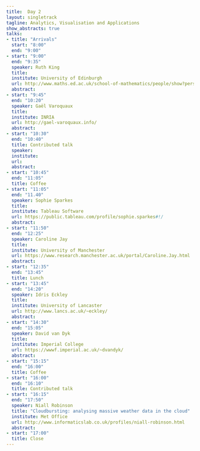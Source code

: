 ```yaml
---
title:  Day 2
layout: singletrack
tagline: Analytics, Visualisation and Applications
show_abstracts: true
talks:
- title: "Arrivals"
  start: "8:00"
  end: "9:00"
- start: "9:00"
  end: "9:35"
  speaker: Ruth King
  title:
  institute: University of Edinburgh
  url: http://www.maths.ed.ac.uk/school-of-mathematics/people/show?person=446
  abstract:
- start: "9:45"
  end: "10:20"
  speaker: Gaël Varoquaux
  title:
  institute: INRIA
  url: http://gael-varoquaux.info/
  abstract:
- start: "10:30"
  end: "10:40"
  title: Contributed talk
  speaker:
  institute:
  url:
  abstract:
- start: "10:45"
  end: "11:05"
  title: Coffee
- start: "11:05"
  end: "11.40"
  speaker: Sophie Sparkes
  title:
  institute: Tableau Software
  url: https://public.tableau.com/profile/sophie.sparkes#!/
  abstract:
- start: "11:50"
  end: "12:25"
  speaker: Caroline Jay 
  title: 
  institute: University of Manchester
  url: https://www.research.manchester.ac.uk/portal/Caroline.Jay.html
  abstract:
- start: "12:35"
  end: "13:45"
  title: Lunch
- start: "13:45"
  end: "14:20"
  speaker: Idris Eckley
  title:
  institute: University of Lancaster
  url: http://www.lancs.ac.uk/~eckley/
  abstract:
- start: "14:30"
  end: "15:05"
  speaker: David van Dyk
  title:
  institute: Imperial College
  url: https://wwwf.imperial.ac.uk/~dvandyk/
  abstract:
- start: "15:15"
  end: "16:00"
  title: Coffee
- start: "16:00"
  end: "16:10"
  title: Contributed talk
- start: "16:15"
  end: "17:50"
  speaker: Niall Robinson
  title: "Cloudbursting: analysing massive weather data in the cloud"
  institute: Met Office
  url: http://www.informaticslab.co.uk/profiles/niall-robinson.html
  abstract:
- start: "17:00"
  title: Close
---
```



